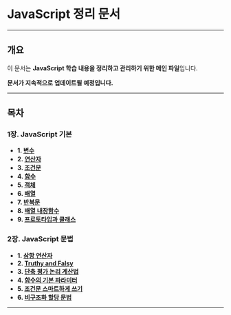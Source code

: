 # JavaScript 정리 문서
---

## 개요
이 문서는 **JavaScript 학습 내용을 정리하고 관리하기 위한 메인 파일**입니다.  


**문서가 지속적으로 업데이트될 예정입니다.**  

--- 

## 목차

###  **1장. JavaScript 기본**
- **1. [변수](./JavaScript-Docs/Variables.md)**
- **2. [연산자](./JavaScript-Docs/operator.md)**
- **3. [조건문](./JavaScript-Docs/condi.md)**
- **4. [함수](./JavaScript-Docs/function.md)**
- **5. [객체](./JavaScript-Docs/Objects.md)**
- **6. [배열](./JavaScript-Docs/Array.md)**
- **7. [반복문](./JavaScript-Docs/Loops.md)**
- **8. [배열 내장함수](./JavaScript-Docs/builtin.md)**
- **9. [프로토타입과 클래스](./JavaScript-Docs/prototype.md)**

### **2장. JavaScript 문법**
- **1. [삼항 연산자](./JavaScript-Docs/Ternary.md)**
- **2. [Truthy and Falsy](./JavaScript-Docs/Truthy.md)**
- **3. [단축 평가 논리 계산법](./JavaScript-Docs/short.md)**
- **4. [함수의 기본 파라미터](./JavaScript-Docs/parameters.md)**
- **5. [조건문 스마트하게 쓰기](./JavaScript-Docs/cs.md)**
- **6. [비구조화 할당 문법](./JavaScript-Docs/Destructuring.md)**
---


